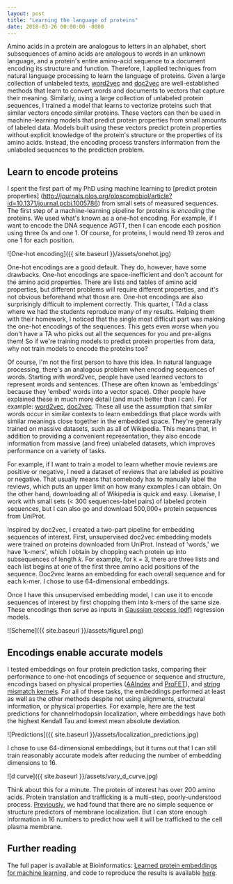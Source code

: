 ```yaml
---
layout: post
title: "Learning the language of proteins"
date: 2018-03-26 00:00:00 -0800
---
```



Amino acids in a protein are analogous to letters in an alphabet, short subsequences of amino acids are analogous to words in an unknown language, and a protein's entire amino-acid sequence to a document encoding its structure and function. Therefore, I applied techniques from natural language processing to learn the language of proteins. Given a large collection of unlabeled texts, [word2vec](https://papers.nips.cc/paper/5021-distributed-representations-of-words-and-phrases-and-their-compositionality.pdf) and [doc2vec](https://arxiv.org/abs/1405.4053) are well-established methods that learn to convert words and documents to vectors that capture their meaning. Similarly, using a large collection of unlabeled protein sequences, I trained a model that learns to vectorize proteins such that similar vectors encode similar proteins. These vectors can then be used in machine-learning models that predict protein properties from small amounts of labeled data. Models built using these vectors predict protein properties without explicit knowledge of the protein's structure or the properties of its amino acids. Instead, the encoding process transfers information from the unlabeled sequences to the prediction problem.

## Learn to encode proteins

I spent the first part of my PhD using machine learning to [predict protein properties] (http://journals.plos.org/ploscompbiol/article?id=10.1371/journal.pcbi.1005786) from small sets of measured sequences. The first step of a machine-learning pipeline for proteins is *encoding* the proteins. We used what's known as a one-hot encoding. For example, if I want to encode the DNA sequence AGTT, then I can encode each position using three 0s and one 1. Of course, for proteins, I would need 19 zeros and one 1 for each position.

![One-hot encoding]({{ site.baseurl }}/assets/onehot.jpg)

One-hot encodings are a good default. They do, however, have some drawbacks. One-hot encodings are space-inefficient and don't account for the amino acid properties. There are lists and tables of amino acid properties, but different problems will require different properties, and it's not obvious beforehand what those are. One-hot encodings are also surprisingly difficult to implement correctly. This quarter, I TAd a class where we had the students reproduce many of my results. Helping them with their homework, I noticed that the single most difficult part was making the one-hot encodings of the sequences. This gets even worse when you don't have a TA who picks out all the sequences for you and pre-aligns them!  So if we're training models to predict protein properties from data, why not train models to encode the proteins too?

Of course, I'm not the first person to have this idea. In natural language processing, there's an analogous problem when encoding sequences of words. Starting with word2vec, people have used learned vectors to represent words and sentences. (These are often known as 'embeddings' because they 'embed' words into a vector space). Other people have explained these in much more detail (and much better than I can). For example: [word2vec](https://blog.acolyer.org/2016/04/21/the-amazing-power-of-word-vectors/), [doc2vec](https://blog.acolyer.org/2016/06/01/distributed-representations-of-sentences-and-documents/). These all use the assumption that similar words occur in similar contexts to learn embeddings that place words with similar meanings close together in the embedded space. They're generally trained on massive datasets, such as all of Wikipedia. This means that, in addition to providing a convenient representation, they also encode information from massive (and free) unlabeled datasets, which improves performance on a variety of tasks.

For example, if I want to train a model to learn whether movie reviews are positive or negative, I need a dataset of reviews that are labeled as positive or negative. That usually means that somebody has to manually label the reviews, which puts an upper limit on how many examples I can obtain. On the other hand, downloading all of Wikipedia is quick and easy. Likewise, I work with small sets (< 300 sequences-label pairs) of labeled protein sequences, but I can also go and download 500,000+ protein sequences from UniProt.

Inspired by doc2vec, I created a two-part pipeline for embedding sequences of interest. First, unsupervised doc2vec embedding models were trained on proteins downloaded from UniProt. Instead of 'words,' we have 'k-mers', which I obtain by chopping each protein up into subsequences of length *k*. For example, for k = 3, there are three lists and each list begins at one of the first three amino acid positions of the sequence. Doc2vec learns an embedding for each overall sequence and for each k-mer. I chose to use 64-dimensional embeddings.

Once I have this unsupervised embedding model, I can use it to encode sequences of interest by first chopping them into k-mers of the same size. These encodings then serve as inputs in [Gaussian process (pdf)](http://www.gaussianprocess.org/gpml/chapters/RW.pdf) regression models.

![Scheme]({{ site.baseurl }}/assets/figure1.png)

## Encodings enable accurate models

I tested embeddings on four protein prediction tasks, comparing their performance to one-hot encodings of sequence or sequence and structure, encodings based on physical properties ([AAIndex](https://www.ncbi.nlm.nih.gov/pubmed/9847231) and [ProFET](https://academic.oup.com/bioinformatics/article/31/21/3429/194375)), and [string mismatch kernels](https://academic.oup.com/bioinformatics/article/20/4/467/192308). For all of these tasks, the embeddings performed at least as well as the other methods despite not using alignments, structural information, or physical properties. For example, here are the test predictions for channelrhodopsin localization, where embeddings have both the highest Kendall Tau and lowest mean absolute deviation.

![Predictions]({{ site.baseurl }}/assets/localization_predictions.jpg)

I chose to use 64-dimensional embeddings, but it turns out that I can still train reasonably accurate models after reducing the number of embedding dimensions to 16.

![d curve]({{ site.baseurl }}/assets/vary_d_curve.jpg)

Think about this for a minute. The protein of interest has over 200 amino acids. Protein translation and trafficking is a multi-step, poorly-understood process. [Previously](http://journals.plos.org/ploscompbiol/article?id=10.1371/journal.pcbi.1005786), we had found that there are no simple sequence or structure predictors of membrane localization. But I can store enough information in 16 numbers to predict how well it will be trafficked to the cell plasma membrane.

## Further reading

The full paper is available at Bioinformatics:  [Learned protein embeddings for machine learning](https://academic.oup.com/bioinformatics/advance-article/doi/10.1093/bioinformatics/bty178/4951834?guestAccessKey=aa420938-7c4a-4c47-8763-bad82d936d10), and code to reproduce the results is available [here](https://github.com/fhalab/embeddings_reproduction).
